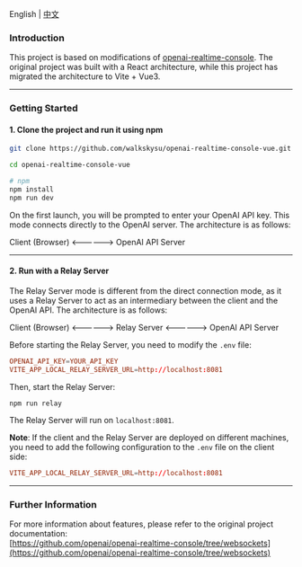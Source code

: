English | [中文](README.zh.md)

### Introduction

This project is based on modifications of [openai-realtime-console](https://github.com/openai/openai-realtime-console/tree/websockets). The original project was built with a React architecture, while this project has migrated the architecture to Vite + Vue3.

---

### Getting Started

#### 1. Clone the project and run it using npm

```bash
git clone https://github.com/walkskysu/openai-realtime-console-vue.git

cd openai-realtime-console-vue

# npm
npm install
npm run dev
```

On the first launch, you will be prompted to enter your OpenAI API key. This mode connects directly to the OpenAI server. The architecture is as follows:

Client (Browser) <------> OpenAI API Server

---

#### 2. Run with a Relay Server

The Relay Server mode is different from the direct connection mode, as it uses a Relay Server to act as an intermediary between the client and the OpenAI API. The architecture is as follows:

Client (Browser) <------> Relay Server <------> OpenAI API Server

Before starting the Relay Server, you need to modify the `.env` file:

```conf
OPENAI_API_KEY=YOUR_API_KEY
VITE_APP_LOCAL_RELAY_SERVER_URL=http://localhost:8081
```

Then, start the Relay Server:

```shell
npm run relay
```

The Relay Server will run on `localhost:8081`.

**Note**: If the client and the Relay Server are deployed on different machines, you need to add the following configuration to the `.env` file on the client side:

```conf
VITE_APP_LOCAL_RELAY_SERVER_URL=http://localhost:8081
```

---

### Further Information

For more information about features, please refer to the original project documentation:  
[https://github.com/openai/openai-realtime-console/tree/websockets](https://github.com/openai/openai-realtime-console/tree/websockets)
